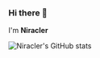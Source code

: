 ### Hi there 👋
I'm **Niracler**

![Niracler's GitHub stats](https://github-readme-stats.vercel.app/api?username=Niracler&show_icons=true)

